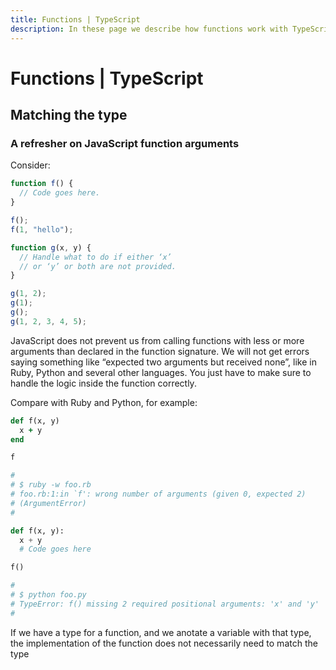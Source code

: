 ```yaml
---
title: Functions | TypeScript
description: In these page we describe how functions work with TypeScript, gotchas, tips, ideas and practical examples.
---
```


# Functions | TypeScript

## Matching the type

### A refresher on JavaScript function arguments

Consider:

```js
function f() {
  // Code goes here.
}

f();
f(1, "hello");

function g(x, y) {
  // Handle what to do if either ‘x’
  // or ‘y’ or both are not provided.
}

g(1, 2);
g(1);
g();
g(1, 2, 3, 4, 5);
```

JavaScript does not prevent us from calling functions with less or more arguments than declared in the function signature. We will not get errors saying something like “expected two arguments but received none”, like in Ruby, Python and several other languages. You just have to make sure to handle the logic inside the function correctly.

Compare with Ruby and Python, for example:

```rb
def f(x, y)
  x + y
end

f

#
# $ ruby -w foo.rb 
# foo.rb:1:in `f': wrong number of arguments (given 0, expected 2)
# (ArgumentError)
#
```

```py
def f(x, y):
  x + y
  # Code goes here

f()

#
# $ python foo.py
# TypeError: f() missing 2 required positional arguments: 'x' and 'y'
#
```

If we have a type for a function, and we anotate a variable with that type, the implementation of the function does not necessarily need to match the type 

